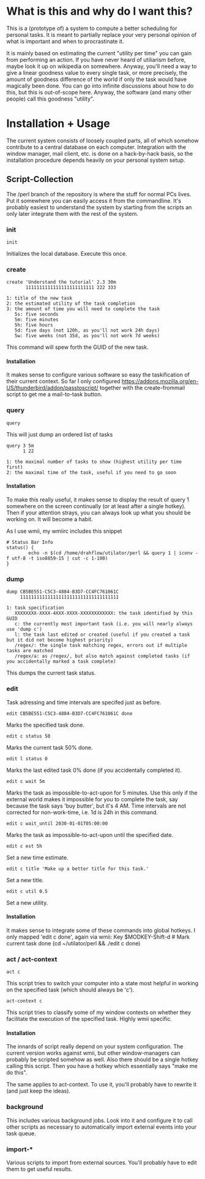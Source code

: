 What is this and why do I want this?
====================================

This is a (prototype of) a system to compute a better scheduling for personal tasks.
It is meant to partially replace your very personal opinion of what is important and
when to procrastinate it.

It is mainly based on estimating the current "utility per time" you can gain from
performing an action. If you have never heard of utiliarism before, maybe look it
up on wikipedia on somewhere. Anyway, you'll need a way to give a linear goodness
value to every single task, or more precisely, the amount of goodness difference
of the world if only the task would have magically been done. You can go into
infinite discussions about how to do this, but this is out-of-scope here.
Anyway, the software (and many other people) call this goodness "utility".

Installation + Usage
====================

The current system consists of loosely coupled parts, all of which somehow contribute
to a central database on each computer. Integration with the window manager,
mail client, etc. is done on a hack-by-hack basis, so the installation procedure
depends heavily on your personal system setup.

Script-Collection
-----------------

The /perl branch of the repository is where the stuff for normal PCs lives. Put it
somewhere you can easily access it from the commandline. It's probably easiest to
understand the system by starting from the scripts an only later integrate them
with the rest of the system.

### init

    init

Initializes the local database. Execute this once.

### create

    create 'Understand the tutorial' 2.3 30m
           1111111111111111111111111 222 333
    
    1: title of the new task
    2: the estimated utility of the task completion
    3: the amount of time you will need to complete the task
       5s: five seconds
       5m: five minutes
       5h: five hours
       5d: five days (not 120h, as you'll not work 24h days)
       5w: five weeks (not 35d, as you'll not work 7d weeks)

This command will spew forth the GUID of the new task.

#### Installation

It makes sense to configure various software so easy the taskification of their
current context.
So far I only configured
https://addons.mozilla.org/en-US/thunderbird/addon/passtoscript/
together with the create-frommail script to get me a mail-to-task button.

### query

    query

This will just dump an ordered list of tasks

    query 3 5m
          1 22
    
    1: the maximal number of tasks to show (highest utility per time first)
    2: the maximal time of the task, useful if you need to go soon

#### Installation

To make this really useful, it makes sense to display the result of
    query 1
somewhere on the screen continually (or at least after a single hotkey). Then if
your attention strays, you can always look up what you should be working on. It
will become a habit.

As I use wmii, my wmiirc includes this snippet

    # Status Bar Info
    status() {
            echo -n $(cd /home/drahflow/utilator/perl && query 1 | iconv -f utf-8 -t iso8859-15 | cut -c 1-100)
    }

### dump

    dump CB5BE551-C5C3-4884-B3D7-CC4FC761061C
         111111111111111111111111111111111111
    
    1: task specification
       XXXXXXXX-XXXX-4XXX-XXXX-XXXXXXXXXXXX: the task identified by this GUID
       c: the currently most important task (i.e. you will nearly always use 'dump c')
       l: the task last edited or created (useful if you created a task but it did not become highest priority)
       /regex/: the single task matching regex, errors out if multiple tasks are matched
       /regex/a: as /regex/, but also match against completed tasks (if you accidentally marked a task complete)

This dumps the current task status.

### edit

Task adressing and time intervals are specifed just as before.

    edit CB5BE551-C5C3-4884-B3D7-CC4FC761061C done

Marks the specified task done.

    edit c status 50

Marks the current task 50% done.

    edit l status 0

Marks the last edited task 0% done (if you accidentally completed it).

    edit c wait 5m

Marks the task as impossible-to-act-upon for 5 minutes. Use this only if the external world makes it
impossible for you to complete the task, say because the task says 'buy butter', but it's 4 AM. Time
intervals are not corrected for non-work-time, i.e. 1d is 24h in this command.

    edit c wait_until 2030-01-01T05:00:00

Marks the task as impossible-to-act-upon until the specified date.

    edit c est 5h

Set a new time estimate.

    edit c title 'Make up a better title for this task.'

Set a new title.

    edit c util 0.5

Set a new utility.

#### Installation

It makes sense to integrate some of these commands into global hotkeys. I only mapped 'edit c done',
again via wmii:
    Key $MODKEY-Shift-d # Mark current task done
        (cd ~/utilator/perl && ./edit c done)

### act / act-context

    act c

This script tries to switch your computer into a state most helpful in working on the specified task
(which should always be 'c').

    act-context c

This script tries to classify some of my window contexts on whether they facilitate the execution of
the specified task. Highly wmii specific.

#### Installation

The innards of script really depend on your system configuration. The current version works against
wmii, but other window-managers can probably be scripted somehow as well. Also there should be a
single hotkey calling this script. Then you have a hotkey which essentially says "make me do this".

The same applies to act-context. To use it, you'll probably have to rewrite it (and just keep the
ideas).

### background

This includes various background jobs. Look into it and configure it to call other scripts as
necessary to automatically import external events into your task queue.

### import-*

Various scripts to import from external sources. You'll probably have to edit them to get useful
results.
